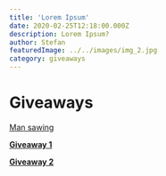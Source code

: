 ```yaml
---
title: 'Lorem Ipsum'
date: 2020-02-25T12:18:00.000Z
description: Lorem Ipsum?
author: Stefan
featuredImage: ../../images/img_2.jpg
category: giveaways
---
```


# Giveaways

[Man sawing](../../images/img_1.jpg)

[**Giveaway 1**](/giveaway1) 

[**Giveaway 2**](/giveaway2)  

